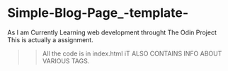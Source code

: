 # Simple-Blog-Page_-template-
As I am Currently Learning web development throught The Odin Project This is actually a assignment.

>> All the code is in index.html
>> iT ALSO CONTAINS INFO ABOUT VARIOUS TAGS.